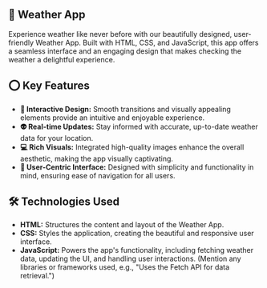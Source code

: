 ## 🎇 Weather App

Experience weather like never before with our beautifully designed, user-friendly Weather App. Built with HTML, CSS, and JavaScript, this app offers a seamless interface and an engaging design that makes checking the weather a delightful experience.

## ⭕ Key Features

*   **🚀 Interactive Design:** Smooth transitions and visually appealing elements provide an intuitive and enjoyable experience.
*   **👽 Real-time Updates:** Stay informed with accurate, up-to-date weather data for your location.  
*   **💻 Rich Visuals:** Integrated high-quality images enhance the overall aesthetic, making the app visually captivating. 
*   **🤖 User-Centric Interface:** Designed with simplicity and functionality in mind, ensuring ease of navigation for all users.

## 🛠️ Technologies Used

*   **HTML:** Structures the content and layout of the Weather App.
*   **CSS:** Styles the application, creating the beautiful and responsive user interface.
*   **JavaScript:** Powers the app's functionality, including fetching weather data, updating the UI, and handling user interactions.  (Mention any libraries or frameworks used, e.g., "Uses the Fetch API for data retrieval.")



